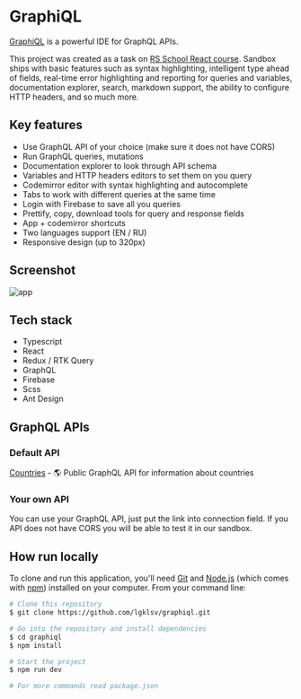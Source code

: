 # GraphiQL

[GraphiQL](https://graphiql-sandbox.web.app/) is a powerful IDE for GraphQL APIs.

This project was created as a task on [RS School React course](https://rs.school/react/). Sandbox ships with basic features such as syntax highlighting, intelligent type ahead of fields, real-time error highlighting and reporting for queries and variables, documentation explorer, search, markdown support, the ability to configure HTTP headers, and so much more.

## Key features

- Use GraphQL API of your choice (make sure it does not have CORS)
- Run GraphQL queries, mutations
- Documentation explorer to look through API schema
- Variables and HTTP headers editors to set them on you query
- Codemirror editor with syntax highlighting and autocomplete
- Tabs to work with different queries at the same time
- Login with Firebase to save all you queries
- Prettify, copy, download tools for query and response fields
- App + codemirror shortcuts
- Two languages support (EN / RU)
- Responsive design (up to 320px)

## Screenshot

![app](https://github.com/lgklsv/graphiql/assets/101424508/68583f68-4768-458f-8486-7ba393264671)

## Tech stack

- Typescript
- React
- Redux / RTK Query
- GraphQL
- Firebase
- Scss
- Ant Design

## GraphQL APIs

### Default API

[Countries](https://github.com/trevorblades/countries) - 🌎 Public GraphQL API for information about countries

### Your own API

You can use your GraphQL API, just put the link into connection field. If you API does not have CORS you will be able to test it in our sandbox.

## How run locally

To clone and run this application, you'll need [Git](https://git-scm.com) and [Node.js](https://nodejs.org/en/download/) (which comes with [npm](http://npmjs.com)) installed on your computer. From your command line:

```bash
# Clone this repository
$ git clone https://github.com/lgklsv/graphiql.git

# Go into the repository and install dependencies
$ cd graphiql
$ npm install

# Start the project
$ npm run dev

# For more commands read package.json
```

